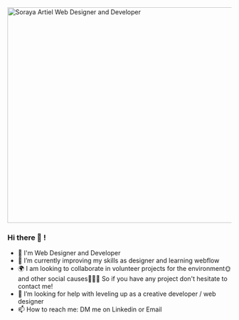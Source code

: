 <img width="1630" height="485" alt="Soraya Artiel Web Designer and Developer" src="https://github.com/user-attachments/assets/aec2efd8-7bce-482f-af03-6b3c561efe17" />

### Hi there 👋 !

- 🔭 I'm Web Designer and Developer
- 🧠 I’m currently improving my skills as designer and learning webflow
- 🌍 I am looking to collaborate in volunteer projects for the environment🌞 and other social causes🧑‍🤝‍🧑 So if you have any project don't hesitate to contact me! 
- 🤔 I’m looking for help with leveling up as a creative developer / web designer
- 📫 How to reach me: DM me on Linkedin or Email

